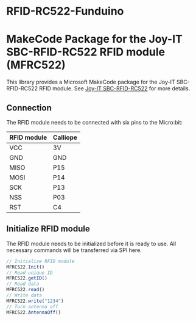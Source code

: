 # RFID-RC522-Funduino
# MakeCode Package for the Joy-IT SBC-RFID-RC522 RFID module (MFRC522)

This library provides a Microsoft MakeCode package for the Joy-IT SBC-RFID-RC522 RFID module. See [Joy-IT SBC-RFID-RC522](https://joy-it.net/products/SBC-RFID-RC522) for more details.

## Connection

The RFID module needs to be connected with six pins to the Micro:bit:

| RFID module | Calliope  |
|-------------|-----------|
| VCC         | 3V        |
| GND         | GND       |
| MISO        | P15       |
| MOSI        | P14       |
| SCK         | P13       |
| NSS         | P03       |
| RST         | C4       |
## Initialize RFID module

The RFID module needs to be initialized before it is ready to use. All necessary commands will be transferred via SPI here.

```typescript
// Initialize RFID module
MFRC522.Init()
// Read unique ID
MFRC522.getID()
// Read data
MFRC522.read()
// Write data
MFRC522.write("1234")
// Turn antenna off
MFRC522.AntennaOff()
